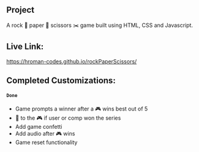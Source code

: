 ## Project
A rock 🚀 paper 📰 scissors ✂️  game built using HTML, CSS and Javascript.

## Live Link:
https://hroman-codes.github.io/rockPaperScissors/

## Completed Customizations:

#### `Done`
- Game prompts a winner after a 🎮 wins best out of 5
- 🚦 to the 🎮 if user or comp won the series
- Add game confetti
- Add audio after 🎮 wins   
- Game reset functionality
